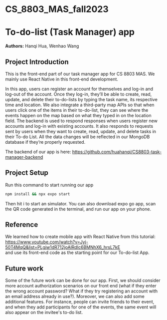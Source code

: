 # CS_8803_MAS_fall2023
# To-do-list (Task Manager) app
**Authors:** Hanqi Hua, Wenhao Wang


## Project Introduction
This is the front-end part of our task manager app for CS 8803 MAS. We mainly use React Native in this front-end development. <br>

In this app, users can register an account for themselves and log-in and log-out of the account. Once they log-in, they’ll be able to create, read, update, and delete their to-do-lists by typing the task name, its respective time and location. We also integrate a third-party map APIs so that when users click one of the items in their to-do-list, they can see where the events happen on the map based on what they typed in on the location field. The backend is used to respond responses when users register new accounts and log-in with existing accounts. It also responds to requests sent by users when they want to create, read, update, and delete tasks in their To-do List. All the data changes will be reflected in our MongoDB database if they’re properly requested. 

The backend of our app is here: https://github.com/huahanqi/CS8803-task-manager-backend


## Project Setup

Run this command to start running our app

```bash
npm install && npx expo start
```
Then hit i to start an simulator. 
You can also download expo go app, scan the QR code generated in the terminal, and run our app on your phone. 


## Reference
We learned how to create mobile app with React Native from this tutorial: https://www.youtube.com/watch?v=Jyj-50T4MqQ&list=PLgjw1dR712joAlRdIc6BMNhX6_hrsL7kE <br>
and use its front-end code as the starting point for our To-do-list App. 

## Future work
Some of the future work can be done for our app. First, we should consider more account authorization scenarios on our front end (what if they enter the wrong account password? What if they try registering an account with an email address already in use?). Moreover, we can also add some additional features. For instance, people can invite friends to their event, and when they add participants for one of the events, the same event will also appear on the invitee's to-do list. 


